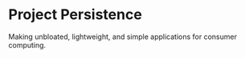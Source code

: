 # Project Persistence
Making unbloated, lightweight, and simple applications for consumer computing.

